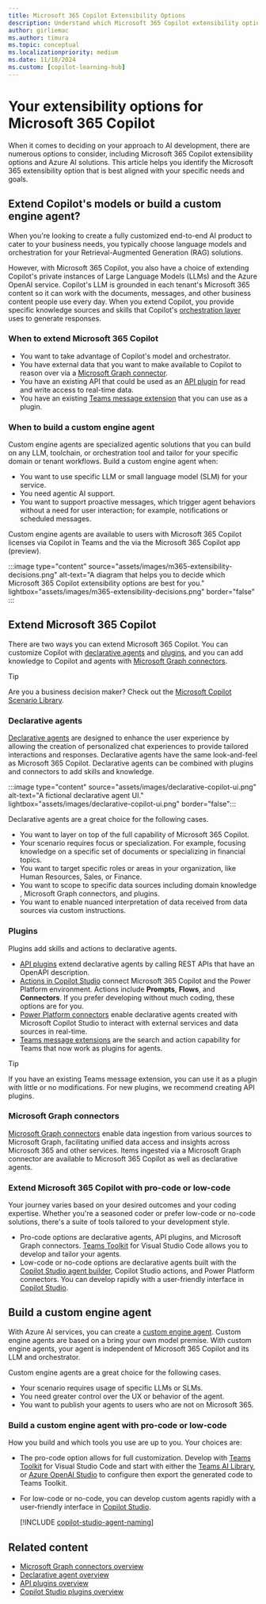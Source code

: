 ```yaml
---
title: Microsoft 365 Copilot Extensibility Options
description: Understand which Microsoft 365 Copilot extensibility option works best for you
author: girliemac
ms.author: timura
ms.topic: conceptual
ms.localizationpriority: medium
ms.date: 11/18/2024
ms.custom: [copilot-learning-hub]
---
```


# Your extensibility options for Microsoft 365 Copilot

When it comes to deciding on your approach to AI development, there are numerous options to consider, including Microsoft 365 Copilot extensibility options and Azure AI solutions. This article helps you identify the Microsoft 365 extensibility option that is best aligned with your specific needs and goals.

## Extend Copilot's models or build a custom engine agent?

When you're looking to create a fully customized end-to-end AI product to cater to your business needs, you typically choose language models and orchestration for your Retrieval-Augmented Generation (RAG) solutions.

However, with Microsoft 365 Copilot, you also have a choice of extending Copilot's private instances of Large Language Models (LLMs) and the Azure OpenAI service. Copilot's LLM is grounded in each tenant's Microsoft 365 content so it can work with the documents, messages, and other business content people use every day. When you extend Copilot, you provide specific knowledge sources and skills that Copilot's [orchestration layer](orchestrator.md) uses to generate responses.

### When to extend Microsoft 365 Copilot

- You want to take advantage of Copilot's model and orchestrator.
- You have external data that you want to make available to Copilot to reason over via a [Microsoft Graph connector](overview-graph-connector.md).
- You have an existing API that could be used as an [API plugin](overview-api-plugins.md) for read and write access to real-time data.
- You have an existing [Teams message extension](overview-message-extension-bot.md) that you can use as a plugin.

### When to build a custom engine agent

Custom engine agents are specialized agentic solutions that you can build on any LLM, toolchain, or orchestration tool and tailor for your  specific domain or tenant workflows. Build a custom engine agent when: 

- You want to use specific LLM or small language model (SLM) for your service.
- You need agentic AI support.
- You want to support proactive messages, which trigger agent behaviors without a need for user interaction; for example, notifications or scheduled messages.

Custom engine agents are available to users with Microsoft 365 Copilot licenses via Copilot in Teams and the via the Microsoft 365 Copilot app (preview).

:::image type="content" source="assets/images/m365-extensibility-decisions.png" alt-text="A diagram that helps you to decide which Microsoft 365 Copilot extensibility options are best for you." lightbox="assets/images/m365-extensibility-decisions.png" border="false" :::

## Extend Microsoft 365 Copilot

There are two ways you can extend Microsoft 365 Copilot. You can customize Copilot with [declarative agents](#declarative-agents) and [plugins](#plugins), and you can add knowledge to Copilot and agents with [Microsoft Graph connectors](#microsoft-graph-connectors).

> [!TIP]
> Are you a business decision maker? Check out the [Microsoft Copilot Scenario Library](https://adoption.microsoft.com/copilot-scenario-library/).

### Declarative agents

[Declarative agents](overview-declarative-agent.md) are designed to enhance the user experience by allowing the creation of personalized chat experiences to provide tailored interactions and responses. Declarative agents have the same look-and-feel as Microsoft 365 Copilot. Declarative agents can be combined with plugins and connectors to add skills and knowledge.

:::image type="content" source="assets/images/declarative-copilot-ui.png" alt-text="A fictional declarative agent UI." lightbox="assets/images/declarative-copilot-ui.png" border="false":::

Declarative agents are a great choice for the following cases.

- You want to layer on top of the full capability ​of Microsoft 365 Copilot​.
- Your scenario requires ​focus or specialization. For example, focusing knowledge on a specific set of documents or specializing in financial topics.
- You want to target specific roles or areas in your organization, like Human Resources, Sales, or Finance.
- You want to scope to specific data sources including domain knowledge​, Microsoft Graph connectors, and plugins.
- You want to enable nuanced interpretation of data received from data sources via custom instructions.

### Plugins

Plugins add skills and actions to declarative agents.

- [API plugins](overview-api-plugins.md) extend declarative agents by calling REST APIs that have an OpenAPI description.
- [Actions in Copilot Studio](/microsoft-copilot-studio/copilot-plugins-overview?context=/microsoft-365-copilot/extensibility/context) connect Microsoft 365 Copilot and the Power Platform environment. Actions include **Prompts**, **Flows**, and **Connectors**. If you prefer developing without much coding, these options are for you.
- [Power Platform connectors](/microsoft-copilot-studio/copilot-plugins-overview?context=/microsoft-365-copilot/extensibility/context) enable declarative agents created with Microsoft Copilot Studio to interact with external services and data sources in real-time.
- [Teams message extensions](overview-message-extension-bot.md) are the search and action capability for Teams that now work as plugins for agents.

> [!TIP]
> If you have an existing Teams message extension, you can use it as a plugin with little or no modifications. For new plugins, we recommend creating API plugins.

### Microsoft Graph connectors

[Microsoft Graph connectors](overview-graph-connector.md) enable data ingestion from various sources to Microsoft Graph, facilitating unified data access and insights across Microsoft 365 and other services. Items ingested via a Microsoft Graph connector are available to Microsoft 365 Copilot as well as declarative agents.

### Extend Microsoft 365 Copilot with pro-code or low-code

Your journey varies based on your desired outcomes and your coding expertise. Whether you're a seasoned coder or prefer low-code or no-code solutions, there's a suite of tools tailored to your development style.

- Pro-code options are declarative agents, API plugins, and Microsoft Graph connectors. [Teams Toolkit](/microsoftteams/platform/toolkit/teams-toolkit-fundamentals) for Visual Studio Code allows you to develop and tailor your agents.
- Low-code or no-code options are declarative agents built with the [Copilot Studio agent builder](copilot-studio-agent-builder.md), Copilot Studio actions, and Power Platform connectors. You can develop rapidly with a user-friendly interface in [Copilot Studio](/microsoft-copilot-studio/fundamentals-what-is-copilot-studio).

## Build a custom engine agent

With Azure AI services, you can create a [custom engine agent](overview-custom-engine-agent.md). Custom engine agents are based on a bring your own model premise. With custom engine agents, your agent is independent of Microsoft 365 Copilot and its LLM and orchestrator.

Custom engine agents are a great choice for the following cases.

- Your scenario requires usage of specific LLMs or SLMs.
- You need greater control over the UX or behavior of the agent.
- You want to publish your agents to users who are not on Microsoft 365.

### Build a custom engine agent with pro-code or low-code

How you build and which tools you use are up to you. Your choices are:

- The pro-code option allows for full customization. Develop with [Teams Toolkit](/microsoftteams/platform/toolkit/teams-toolkit-fundamentals) for Visual Studio Code and start with either the [Teams AI Library](/microsoftteams/platform/bots/how-to/teams-conversational-ai/teams-conversation-ai-overview?context=/microsoft-365-copilot/extensibility/context), or [Azure OpenAI Studio](https://oai.azure.com/) to configure then export the generated code to Teams Toolkit.
- For low-code or no-code, you can develop custom agents rapidly with a user-friendly interface in [Copilot Studio](/microsoft-copilot-studio/fundamentals-what-is-copilot-studio).

    [!INCLUDE [copilot-studio-agent-naming](includes/copilot-studio-agent-naming.md)]

## Related content

- [Microsoft Graph connectors overview](overview-graph-connector.md)
- [Declarative agent overview](overview-declarative-agent.md)
- [API plugins overview](overview-api-plugins.md)
- [Copilot Studio plugins overview](overview-business-applications.md)
